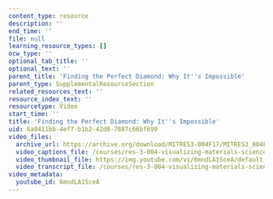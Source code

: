```yaml
---
content_type: resource
description: ''
end_time: ''
file: null
learning_resource_types: []
ocw_type: ''
optional_tab_title: ''
optional_text: ''
parent_title: 'Finding the Perfect Diamond: Why It''s Impossible'
parent_type: SupplementalResourceSection
related_resources_text: ''
resource_index_text: ''
resourcetype: Video
start_time: ''
title: 'Finding the Perfect Diamond: Why It''s Impossible'
uid: 6a8411bb-4ef7-b1b2-42d8-7887c66bf699
video_files:
  archive_url: https://archive.org/download/MITRES3-004F17/MITRES3_004F17_2017_chyr_300k.mp4
  video_captions_file: /courses/res-3-004-visualizing-materials-science-fall-2017/fcb3b1fc08665707aea901073e1a339c_6mndLA1SceA.vtt
  video_thumbnail_file: https://img.youtube.com/vi/6mndLA1SceA/default.jpg
  video_transcript_file: /courses/res-3-004-visualizing-materials-science-fall-2017/7da8e01aa94745568433a02950ca0baf_6mndLA1SceA.pdf
video_metadata:
  youtube_id: 6mndLA1SceA
---
```

